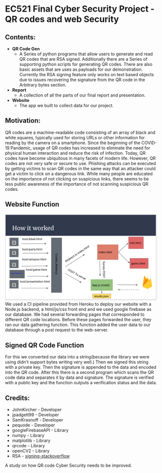 # EC521 Final Cyber Security Project - QR codes and web Security
## Contents:
* **QR Code Gen**
  - A Series of python programs that allow users to generate and read QR codes that are RSA signed. Additionally there are a Series of supporting python scripts for generating QR codes. There are also basic assets that are uses as payloads for our demonstration. Currently the RSA signing feature only works on text based objects due to issues recovering the signature from the QR code in the Arbitrary bytes section.
* **Report**
  - A collection of all the parts of our final report and presentation.
* **Website**
  - The app we built to collect data for our project.

## Motivation:
QR codes are a machine-readable code consisting of an array of black and white squares, typically used for storing URLs or other information for reading by the camera on a smartphone. Since the beginning of the COVID-19 Pandemic, usage of QR codes has increased to eliminate the need for physical human interaction and reduce the risk of infection. Today, QR codes have become ubiquitous in many facets of modern life. However, QR codes are not very safe or secure to use. Phishing attacks can be executed by getting victims to scan QR codes in the same way that an attacker could get a victim to click on a dangerous link. While many people are educated on the importance of not clicking on suspicious links, there seems to be less public awareness of the importance of not scanning suspicious QR codes.
## Website Function
![image of website flow](Report/WebsiteFunction.png)
We used a CI pipeline provided from Heroku to deploy our website with a Node.js backend, a html/js/css front end and we used google firebase as our database. We had several forwarding pages that corresponded to different QR code locations. Before these pages forwarded the user, they ran our data gathering function. This function added the user data to our database through a post request to the web-server.
## Signed QR Code Function
For this we converted our data into a string(because the library we were using didn't support bytes writing very well.) Then we signed this string with a private key. Then the signature is appended to the data and encoded into the QR code. After this there is a second program which scans the QR code data and separates it by data and signature. The signature is verified with a public key and the function outputs a verification status and the data.
## Credits:
  - JohnKircher - Developer
  - jpadgett99 - Developer
  - SamKrasnoff - Developer
  - pequode - Developer
  - googleFirebaseAPI - Library
  - numpy - Library
  - matplotlib - Library
  - qrcode - Library
  - openCV2 - Library
  - RSA -	[signing-stackoverflow](https://stackoverflow.com/questions/4232389/signing-and-verifying-data-using-pycrypto-rsa)

A study on how QR code Cyber Security needs to be improved.
